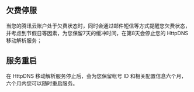 ## 欠费停服
当您的腾讯云账户处于欠费状态时，同时会通过邮件短信等方式提醒您欠费状态，并考虑到节假日等因素，为您保留7天的缓冲时间，在第8天会停止您的 HttpDNS 移动解析服务；

## 服务重启
在 HttpDNS 移动解析服务停止后，会为您保留帐号 ID 和相关配置信息六个月，六个月内您可以随时重启服务。

